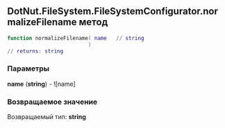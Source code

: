 ## DotNut.FileSystem.FileSystemConfigurator.normalizeFilename метод


```lua
function normalizeFilename( name   // string
                          )
// returns: string
```


### Параметры

**name** (**string**) - ![name]

### Возвращаемое значение

Возвращаемый тип: **string**

